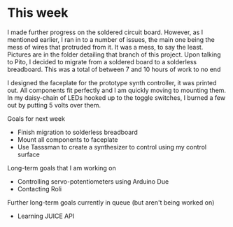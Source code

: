 # This week
I made further progress on the soldered circuit board. However, as I mentioned earlier, I ran in to a number of issues, the main one being
the mess of wires that protruded from it. It was a mess, to say the least. Pictures are in the folder detailing that branch of this project. 
Upon talking to Pito, I decided to migrate from a soldered board to a solderless breadboard. This was a total of between 7 and 10 hours
of work to no end


I designed the faceplate for the prototype synth controller, it was printed out. All components fit perfectly and I am quickly moving to mounting
them. In my daisy-chain of LEDs hooked up to the toggle switches, I burned a few out by putting 5 volts over them.


Goals for next week
- Finish migration to solderless breadboard
- Mount all components to faceplate
- Use Tasssman to create a synthesizer to control using my control surface


Long-term goals that I am working on
- Controlling servo-potentiometers using Arduino Due
- Contacting Roli

Further long-term goals currently in queue (but aren't being worked on)
- Learning JUICE API
